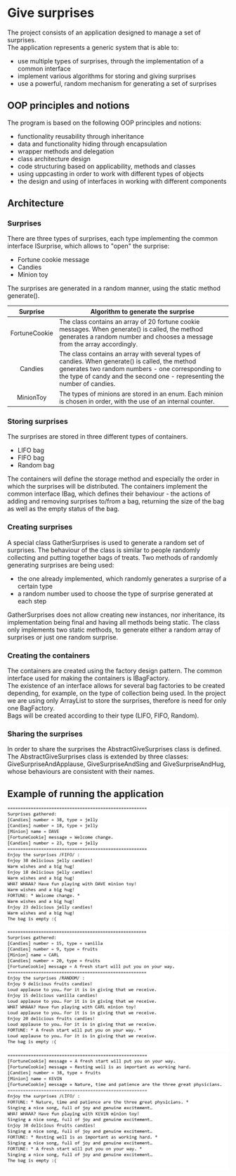# Give surprises
The project consists of an application designed to manage a set of surprises.  
The application represents a generic system that is able to:
- use multiple types of surprises, through the implementation of a common interface
- implement various algorithms for storing and giving surprises
- use a powerful, random mechanism for generating a set of surprises

## OOP principles and notions
The program is based on the following OOP principles and notions:
- functionality reusability through inheritance
- data and functionality hiding through encapsulation
- wrapper methods and delegation
- class architecture design
- code structuring based on applicability, methods and classes
- using uppcasting in order to work with different types of objects  
- the design and using of interfaces in working with different components

## Architecture
### Surprises
There are three types of surprises, each type implementing the common interface ISurprise, which allows to "open" the surprise:
- Fortune cookie message
- Candies
- Minion toy

The surprises are generated in a random manner, using the static method generate().

| Surprise | Algorithm to generate the surprise |
| :-:      |  --------------------------------- |
| FortuneCookie | The class contains an array of 20 fortune cookie messages. When generate() is called, the method generates a random number and chooses a message from the array accordingly.|
| Candies | The class contains an array with several types of candies. When generate() is called, the method generates two random numbers - one corresponding to the type of candy and the second one - representing the number of candies.|
| MinionToy | The types of minions are stored in an enum. Each minion is chosen in order, with the use of an internal counter.|


### Storing surprises
The surprises are stored in three different types of containers. 
- LIFO bag
- FIFO bag
- Random bag  

The containers will define the storage method and especially the order in which the surprises will be distributed. The containers implement the common interface IBag, which defines their behaviour - the actions of adding and removing surprises to/from a bag, returning the size of the bag as well as the empty status of the bag.

### Creating surprises
A special class GatherSurprises is used to generate a random set of surprises. The behaviour of the class is similar to people randomly collecting and putting together bags of treats.
Two methods of randomly generating surprises are being used:
- the one already implemented, which randomly generates a surprise of a certain type
- a random number used to choose the type of surprise generated at each step  

GatherSurprises does not allow creating new instances, nor inheritance, its implementation being final and having all methods being static.
The class only implements two static methods, to generate either a random array of surprises or just one random surprise.

### Creating the containers
The containers are created using the factory design pattern. The common interface used for making the containers is IBagFactory.  
The existence of an interface allows for several bag factories to be created depending, for example, on the type of collection being used. In the project we are using only ArrayList to store the surprises, therefore is need for only one BagFactory.  
Bags will be created according to their type (LIFO, FIFO, Random).

### Sharing the surprises
In order to share the surprises the AbstractGiveSurprises class is defined.
The AbstractGiveSurprises class is extended by three classes: GiveSurpriseAndApplause, GiveSurpriseAndSing and GiveSurpriseAndHug, whose behaviours are consistent with their names.

## Example of running the application
![pic1](Screenshots/pic1.jpg)
![pic2](Screenshots/pic2.jpg)
![pic3](Screenshots/pic3.jpg)
